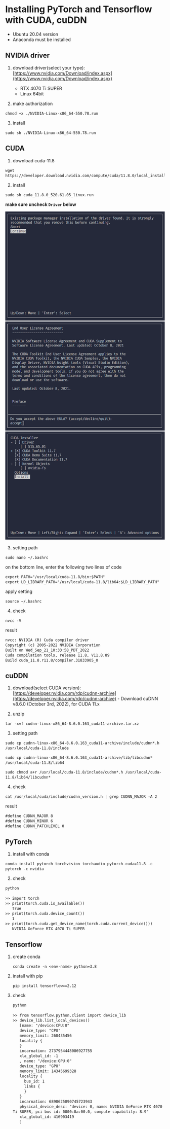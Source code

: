# Installing PyTorch and Tensorflow with CUDA, cuDDN

- Ubuntu 20.04 version
- Anaconda must be installed

## NVIDIA driver
1. download driver(select your type): [https://www.nvidia.com/Download/index.aspx](https://www.nvidia.com/Download/index.aspx)
   - RTX 4070 Ti SUPER
   - Linux 64bit

2. make authorization
```shell
chmod +x ./NVIDIA-Linux-x86_64-550.78.run
```

3. install
```shell
sudo sh ./NVIDIA-Linux-x86_64-550.78.run
```

## CUDA
1. download cuda-11.8
```shell
wget https://developer.download.nvidia.com/compute/cuda/11.8.0/local_installers/cuda_11.8.0_520.61.05_linux.run
```

2. install
```shell
sudo sh cuda_11.8.0_520.61.05_linux.run
```

**make sure uncheck ```Driver``` below**

![](../asset/linux/setting-gpu-environment-1.png)
![](../asset/linux/setting-gpu-environment-2.png)
![](../asset/linux/setting-gpu-environment-3.png)

3. setting path
```shell
sudo nano ~/.bashrc
```

on the bottom line, enter the following two lines of code

```shell
export PATH="/usr/local/cuda-11.8/bin:$PATH"
export LD_LIBRARY_PATH="/usr/local/cuda-11.8/lib64:$LD_LIBRARY_PATH"
```

apply setting
```shell
source ~/.bashrc
```

4. check
```shell
nvcc -V
```

result
```
nvcc: NVIDIA (R) Cuda compiler driver
Copyright (c) 2005-2022 NVIDIA Corporation
Built on Wed_Sep_21_10:33:58_PDT_2022
Cuda compilation tools, release 11.8, V11.8.89
Build cuda_11.8.r11.8/compiler.31833905_0
```

## cuDDN
1. download(select CUDA version): [https://developer.nvidia.com/rdp/cudnn-archive](https://developer.nvidia.com/rdp/cudnn-archive) - Download cuDNN v8.6.0   (October 3rd, 2022), for CUDA 11.x

2. unzip
```shell
tar -xvf cudnn-linux-x86_64-8.6.0.163_cuda11-archive.tar.xz
```

3. setting path
```shell
sudo cp cudnn-linux-x86_64-8.6.0.163_cuda11-archive/include/cudnn*.h /usr/local/cuda-11.8/include
```

```shell
sudo cp cudnn-linux-x86_64-8.6.0.163_cuda11-archive/lib/libcudnn* /usr/local/cuda-11.8/lib64
```

```shell
sudo chmod a+r /usr/local/cuda-11.8/include/cudnn*.h /usr/local/cuda-11.8/lib64/libcudnn*
```

4. check
```shell
cat /usr/local/cuda/include/cudnn_version.h | grep CUDNN_MAJOR -A 2
```

result
```shell
#define CUDNN_MAJOR 8
#define CUDNN_MINOR 6
#define CUDNN_PATCHLEVEL 0
```

## PyTorch
1. install with conda
```shell
conda install pytorch torchvision torchaudio pytorch-cuda=11.8 -c pytorch -c nvidia
```

2. check
```shell
python

>> import torch
>> print(torch.cuda.is_available())
   True
>> print(torch.cuda.device_count())
   1
>> print(torch.cuda.get_device_name(torch.cuda.current_device()))
   NVIDIA GeForce RTX 4070 Ti SUPER
```

## Tensorflow
1. create conda
   ```shell
   conda create -n <env-name> python=3.8
   ```
   
2. install with pip
   ```shell
   pip install tensorflow==2.12
   ```

3. check
   ```shell
   python

   >> from tensorflow.python.client import device_lib
   >> device_lib.list_local_devices()
      [name: "/device:CPU:0"
      device_type: "CPU"
      memory_limit: 268435456
      locality {
      }
      incarnation: 2737954448086927755
      xla_global_id: -1
      , name: "/device:GPU:0"
      device_type: "GPU"
      memory_limit: 14345699328
      locality {
        bus_id: 1
        links {
        }
      }
      incarnation: 6898625890745723943
      physical_device_desc: "device: 0, name: NVIDIA GeForce RTX 4070 Ti SUPER, pci bus id: 0000:0a:00.0, compute capability: 8.9"
      xla_global_id: 416903419
      ]
   ```
   
